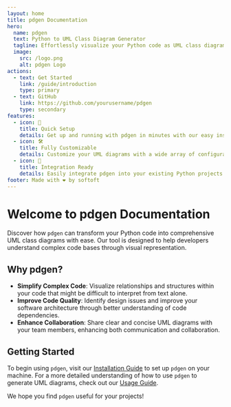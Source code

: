 ```yaml
---
layout: home
title: pdgen Documentation
hero:
  name: pdgen
  text: Python to UML Class Diagram Generator
  tagline: Effortlessly visualize your Python code as UML class diagrams.
  image:
    src: /logo.png
    alt: pdgen Logo
actions:
  - text: Get Started
    link: /guide/introduction
    type: primary
  - text: GitHub
    link: https://github.com/yourusername/pdgen
    type: secondary
features:
  - icon: 🚀
    title: Quick Setup
    details: Get up and running with pdgen in minutes with our easy installation process.
  - icon: 🛠️
    title: Fully Customizable
    details: Customize your UML diagrams with a wide array of configuration options.
  - icon: 🔗
    title: Integration Ready
    details: Easily integrate pdgen into your existing Python projects and workflows.
footer: Made with ❤️ by softoft
---
```


# Welcome to pdgen Documentation

Discover how `pdgen` can transform your Python code into comprehensive UML class diagrams with ease. Our tool is designed to help developers understand complex code bases through visual representation.

## Why pdgen?

- **Simplify Complex Code**: Visualize relationships and structures within your code that might be difficult to interpret from text alone.
- **Improve Code Quality**: Identify design issues and improve your software architecture through better understanding of code dependencies.
- **Enhance Collaboration**: Share clear and concise UML diagrams with your team members, enhancing both communication and collaboration.

## Getting Started

To begin using `pdgen`, visit our [Installation Guide](/guide/installation) to set up `pdgen` on your machine. For a more detailed understanding of how to use `pdgen` to generate UML diagrams, check out our [Usage Guide](/guide/usage).

We hope you find `pdgen` useful for your projects!

